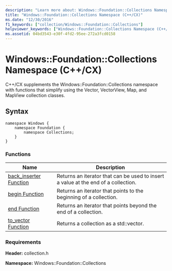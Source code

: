 ```yaml
---
description: "Learn more about: Windows::Foundation::Collections Namespace (C++/CX)"
title: "Windows::Foundation::Collections Namespace (C++/CX)"
ms.date: "12/30/2016"
f1_keywords: ["collection/Windows::Foundation::Collections"]
helpviewer_keywords: ["Windows::Foundation::Collections Namespace (C++/CX)"]
ms.assetid: 04bd3543-e30f-4fd2-95ee-272a3fcd0158
---
```

# Windows::Foundation::Collections Namespace (C++/CX)

C++/CX supplements the Windows::Foundation::Collections namespace with functions that simplify using the Vector, VectorView, Map, and MapView collection classes.

## Syntax

```
namespace Windows {
    namespace Foundation {
        namespace Collections;
    }
}
```

### Functions

|Name|Description|
|----------|-----------------|
|[back_inserter Function](../cppcx/back-inserter-function.md)|Returns an iterator that can be used to insert a value at the end of a collection.|
|[begin Function](../cppcx/begin-function.md)|Returns an iterator that points to the beginning of a collection.|
|[end Function](../cppcx/end-function.md)|Returns an iterator that points beyond the end of a collection.|
|[to_vector Function](../cppcx/to-vector-function.md)|Returns a collection as a std::vector.|

### Requirements

**Header:** collection.h

**Namespace:** Windows::Foundation::Collections
